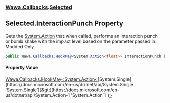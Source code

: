### [Wawa.Callbacks](Wawa.Callbacks.md 'Wawa.Callbacks').[Selected](Selected.md 'Wawa.Callbacks.Selected')

## Selected.InteractionPunch Property

Gets the [System.Action](https://docs.microsoft.com/en-us/dotnet/api/System.Action 'System.Action') that when called, performs an interaction punch  
or bomb shake with the impact level based on the parameter passed in. Modded Only.

```csharp
public Wawa.Callbacks.HookMay<System.Action<float>> InteractionPunch { get; }
```

#### Property Value
[Wawa.Callbacks.HookMay&lt;](HookMay{T}.md 'Wawa.Callbacks.HookMay<T>')[System.Action&lt;](https://docs.microsoft.com/en-us/dotnet/api/System.Action-1 'System.Action`1')[System.Single](https://docs.microsoft.com/en-us/dotnet/api/System.Single 'System.Single')[&gt;](https://docs.microsoft.com/en-us/dotnet/api/System.Action-1 'System.Action`1')[&gt;](HookMay{T}.md 'Wawa.Callbacks.HookMay<T>')